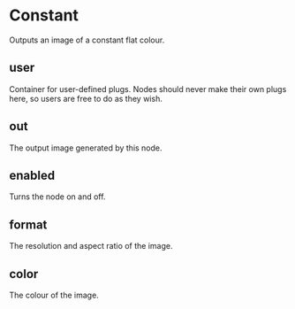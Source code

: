 # Constant

Outputs an image of a constant flat colour.

## user

 Container for user-defined plugs. Nodes
should never make their own plugs here,
so users are free to do as they wish.

## out

 The output image generated by this node.

## enabled

 Turns the node on and off.

## format

 The resolution and aspect ratio of the image.

## color

 The colour of the image.

